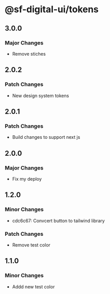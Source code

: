 # @sf-digital-ui/tokens

## 3.0.0

### Major Changes

- Remove stiches

## 2.0.2

### Patch Changes

- New design system tokens

## 2.0.1

### Patch Changes

- Build changes to support next js

## 2.0.0

### Major Changes

- Fix my deploy

## 1.2.0

### Minor Changes

- cdc6c67: Convcert button to tailwind library

### Patch Changes

- Remove test color

## 1.1.0

### Minor Changes

- Addd new test color
